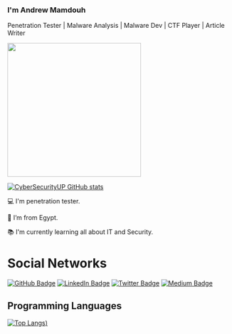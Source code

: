 
### I'm Andrew Mamdouh

Penetration Tester | Malware Analysis | Malware Dev | CTF Player | Article Writer 
<br>

<img src="https://media.giphy.com/media/3oEjHWpiVIOGXT5l9m/giphy.gif" width="300">

</br>

[![CyberSecurityUP GitHub stats](https://github-readme-stats.vercel.app/api?username=andrewmamdouh122&theme=dark&card_width=440)](https://github.com/andrewmamdouh122/github-readme-stats)

:computer: I'm penetration tester.

:house_with_garden: I’m from Egypt.

:books: I'm currently learning all about IT and Security.


# Social Networks

[![GitHub Badge](https://img.shields.io/badge/GitHub-181717?style=for-the-badge&logo=github&logoColor=white&link=https://github.com/andrewmamdouh122)](https://github.com/andrewmamdouh122)
[![LinkedIn Badge](https://img.shields.io/badge/LinkedIn-0077B5?style=for-the-badge&logo=linkedin&logoColor=white&link=https://www.linkedin.com/in/andrew-mamdouh122)](https://www.linkedin.com/in/andrew-mamdouh122)
[![Twitter Badge](https://img.shields.io/badge/Twitter-1DA1F2?style=for-the-badge&logo=twitter&logoColor=white&link=https://x.com/0Xandrew122)](https://x.com/0Xandrew122)
[![Medium Badge](https://img.shields.io/badge/Medium-000000?style=for-the-badge&link=https://medium.com/@andrewmamdouh122)](https://medium.com/@andrewmamdouh122)




## Programming Languages

[![Top Langs](https://github-readme-stats.vercel.app/api/top-langs/?username=andrewmamdouh122&theme=dark&card_width=440cache_seconds=1800&langs_count=3&hide=shell))](https://github.com/andrewmamdouh122/github-readme-stats)

